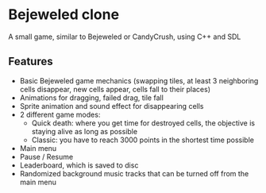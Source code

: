 # Bejeweled clone

A small game, similar to Bejeweled or CandyCrush, using C++ and SDL

## Features
- Basic Bejeweled game mechanics (swapping tiles, at least 3 neighboring cells disappear, new cells appear, cells fall to their places)
- Animations for dragging, failed drag, tile fall
- Sprite animation and sound effect for disappearing cells
- 2 different game modes:
  - Quick death: where you get time for destroyed cells, the objective is staying alive as long as possible
  - Classic: you have to reach 3000 points in the shortest time possible
- Main menu
- Pause / Resume
- Leaderboard, which is saved to disc
- Randomized background music tracks that can be turned off from the main menu
